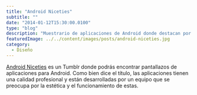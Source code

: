 ```yaml
---
title: "Android Niceties"
subtitle: ""
date: "2014-01-12T15:30:00.0100"
type: "blog"
description: "Muestrario de aplicaciones de Android donde destacan por su elaborado diseño"
featuredImage: ../../content/images/posts/android-niceties.jpg
category:
  - Diseño
---
```


[Android Niceties](https://androidniceties.tumblr.com) es un Tumblr donde podrás encontrar pantallazos de aplicaciones para Android. Como bien dice el título, las aplicaciones tienen una calidad profesional y están desarrolladas por un equipo que se preocupa por la estética y el funcionamiento de estas.
